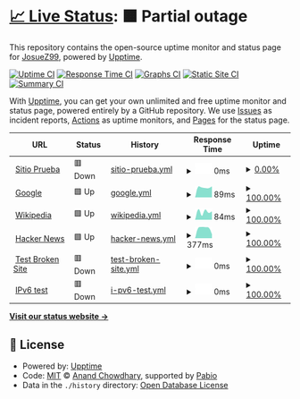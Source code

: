 # [📈 Live Status](https://demo.upptime.js.org): <!--live status--> **🟧 Partial outage**

This repository contains the open-source uptime monitor and status page for [JosueZ99](https://demo.upptime.js.org), powered by [Upptime](https://github.com/upptime/upptime).

[![Uptime CI](https://github.com/JosueZ99/Taller2GHA/workflows/Uptime%20CI/badge.svg)](https://github.com/JosueZ99/Taller2GHA/actions?query=workflow%3A%22Uptime+CI%22)
[![Response Time CI](https://github.com/JosueZ99/Taller2GHA/workflows/Response%20Time%20CI/badge.svg)](https://github.com/JosueZ99/Taller2GHA/actions?query=workflow%3A%22Response+Time+CI%22)
[![Graphs CI](https://github.com/JosueZ99/Taller2GHA/workflows/Graphs%20CI/badge.svg)](https://github.com/JosueZ99/Taller2GHA/actions?query=workflow%3A%22Graphs+CI%22)
[![Static Site CI](https://github.com/JosueZ99/Taller2GHA/workflows/Static%20Site%20CI/badge.svg)](https://github.com/JosueZ99/Taller2GHA/actions?query=workflow%3A%22Static+Site+CI%22)
[![Summary CI](https://github.com/JosueZ99/Taller2GHA/workflows/Summary%20CI/badge.svg)](https://github.com/JosueZ99/Taller2GHA/actions?query=workflow%3A%22Summary+CI%22)

With [Upptime](https://upptime.js.org), you can get your own unlimited and free uptime monitor and status page, powered entirely by a GitHub repository. We use [Issues](https://github.com/JosueZ99/Taller2GHA/issues) as incident reports, [Actions](https://github.com/JosueZ99/Taller2GHA/actions) as uptime monitors, and [Pages](https://demo.upptime.js.org) for the status page.

<!--start: status pages-->
<!-- This summary is generated by Upptime (https://github.com/upptime/upptime) -->
<!-- Do not edit this manually, your changes will be overwritten -->
<!-- prettier-ignore -->
| URL | Status | History | Response Time | Uptime |
| --- | ------ | ------- | ------------- | ------ |
| <img alt="" src="https://icons.duckduckgo.com/ip3/www.sitiofalso12345.com.ec.ico" height="13"> [Sitio Prueba](https://www.sitiofalso12345.com.ec) | 🟥 Down | [sitio-prueba.yml](https://github.com/JosueZ99/Taller2GHA/commits/HEAD/history/sitio-prueba.yml) | <details><summary><img alt="Response time graph" src="./graphs/sitio-prueba/response-time-week.png" height="20"> 0ms</summary><br><a href="https://demo.upptime.js.org/history/sitio-prueba"><img alt="Response time 0" src="https://img.shields.io/endpoint?url=https%3A%2F%2Fraw.githubusercontent.com%2FJosueZ99%2FTaller2GHA%2FHEAD%2Fapi%2Fsitio-prueba%2Fresponse-time.json"></a><br><a href="https://demo.upptime.js.org/history/sitio-prueba"><img alt="24-hour response time 0" src="https://img.shields.io/endpoint?url=https%3A%2F%2Fraw.githubusercontent.com%2FJosueZ99%2FTaller2GHA%2FHEAD%2Fapi%2Fsitio-prueba%2Fresponse-time-day.json"></a><br><a href="https://demo.upptime.js.org/history/sitio-prueba"><img alt="7-day response time 0" src="https://img.shields.io/endpoint?url=https%3A%2F%2Fraw.githubusercontent.com%2FJosueZ99%2FTaller2GHA%2FHEAD%2Fapi%2Fsitio-prueba%2Fresponse-time-week.json"></a><br><a href="https://demo.upptime.js.org/history/sitio-prueba"><img alt="30-day response time 0" src="https://img.shields.io/endpoint?url=https%3A%2F%2Fraw.githubusercontent.com%2FJosueZ99%2FTaller2GHA%2FHEAD%2Fapi%2Fsitio-prueba%2Fresponse-time-month.json"></a><br><a href="https://demo.upptime.js.org/history/sitio-prueba"><img alt="1-year response time 0" src="https://img.shields.io/endpoint?url=https%3A%2F%2Fraw.githubusercontent.com%2FJosueZ99%2FTaller2GHA%2FHEAD%2Fapi%2Fsitio-prueba%2Fresponse-time-year.json"></a></details> | <details><summary><a href="https://demo.upptime.js.org/history/sitio-prueba">0.00%</a></summary><a href="https://demo.upptime.js.org/history/sitio-prueba"><img alt="All-time uptime 0.00%" src="https://img.shields.io/endpoint?url=https%3A%2F%2Fraw.githubusercontent.com%2FJosueZ99%2FTaller2GHA%2FHEAD%2Fapi%2Fsitio-prueba%2Fuptime.json"></a><br><a href="https://demo.upptime.js.org/history/sitio-prueba"><img alt="24-hour uptime 0.00%" src="https://img.shields.io/endpoint?url=https%3A%2F%2Fraw.githubusercontent.com%2FJosueZ99%2FTaller2GHA%2FHEAD%2Fapi%2Fsitio-prueba%2Fuptime-day.json"></a><br><a href="https://demo.upptime.js.org/history/sitio-prueba"><img alt="7-day uptime 0.00%" src="https://img.shields.io/endpoint?url=https%3A%2F%2Fraw.githubusercontent.com%2FJosueZ99%2FTaller2GHA%2FHEAD%2Fapi%2Fsitio-prueba%2Fuptime-week.json"></a><br><a href="https://demo.upptime.js.org/history/sitio-prueba"><img alt="30-day uptime 0.00%" src="https://img.shields.io/endpoint?url=https%3A%2F%2Fraw.githubusercontent.com%2FJosueZ99%2FTaller2GHA%2FHEAD%2Fapi%2Fsitio-prueba%2Fuptime-month.json"></a><br><a href="https://demo.upptime.js.org/history/sitio-prueba"><img alt="1-year uptime 0.00%" src="https://img.shields.io/endpoint?url=https%3A%2F%2Fraw.githubusercontent.com%2FJosueZ99%2FTaller2GHA%2FHEAD%2Fapi%2Fsitio-prueba%2Fuptime-year.json"></a></details>
| <img alt="" src="https://icons.duckduckgo.com/ip3/www.google.com.ico" height="13"> [Google](https://www.google.com) | 🟩 Up | [google.yml](https://github.com/JosueZ99/Taller2GHA/commits/HEAD/history/google.yml) | <details><summary><img alt="Response time graph" src="./graphs/google/response-time-week.png" height="20"> 89ms</summary><br><a href="https://demo.upptime.js.org/history/google"><img alt="Response time 89" src="https://img.shields.io/endpoint?url=https%3A%2F%2Fraw.githubusercontent.com%2FJosueZ99%2FTaller2GHA%2FHEAD%2Fapi%2Fgoogle%2Fresponse-time.json"></a><br><a href="https://demo.upptime.js.org/history/google"><img alt="24-hour response time 97" src="https://img.shields.io/endpoint?url=https%3A%2F%2Fraw.githubusercontent.com%2FJosueZ99%2FTaller2GHA%2FHEAD%2Fapi%2Fgoogle%2Fresponse-time-day.json"></a><br><a href="https://demo.upptime.js.org/history/google"><img alt="7-day response time 89" src="https://img.shields.io/endpoint?url=https%3A%2F%2Fraw.githubusercontent.com%2FJosueZ99%2FTaller2GHA%2FHEAD%2Fapi%2Fgoogle%2Fresponse-time-week.json"></a><br><a href="https://demo.upptime.js.org/history/google"><img alt="30-day response time 89" src="https://img.shields.io/endpoint?url=https%3A%2F%2Fraw.githubusercontent.com%2FJosueZ99%2FTaller2GHA%2FHEAD%2Fapi%2Fgoogle%2Fresponse-time-month.json"></a><br><a href="https://demo.upptime.js.org/history/google"><img alt="1-year response time 89" src="https://img.shields.io/endpoint?url=https%3A%2F%2Fraw.githubusercontent.com%2FJosueZ99%2FTaller2GHA%2FHEAD%2Fapi%2Fgoogle%2Fresponse-time-year.json"></a></details> | <details><summary><a href="https://demo.upptime.js.org/history/google">100.00%</a></summary><a href="https://demo.upptime.js.org/history/google"><img alt="All-time uptime 100.00%" src="https://img.shields.io/endpoint?url=https%3A%2F%2Fraw.githubusercontent.com%2FJosueZ99%2FTaller2GHA%2FHEAD%2Fapi%2Fgoogle%2Fuptime.json"></a><br><a href="https://demo.upptime.js.org/history/google"><img alt="24-hour uptime 100.00%" src="https://img.shields.io/endpoint?url=https%3A%2F%2Fraw.githubusercontent.com%2FJosueZ99%2FTaller2GHA%2FHEAD%2Fapi%2Fgoogle%2Fuptime-day.json"></a><br><a href="https://demo.upptime.js.org/history/google"><img alt="7-day uptime 100.00%" src="https://img.shields.io/endpoint?url=https%3A%2F%2Fraw.githubusercontent.com%2FJosueZ99%2FTaller2GHA%2FHEAD%2Fapi%2Fgoogle%2Fuptime-week.json"></a><br><a href="https://demo.upptime.js.org/history/google"><img alt="30-day uptime 100.00%" src="https://img.shields.io/endpoint?url=https%3A%2F%2Fraw.githubusercontent.com%2FJosueZ99%2FTaller2GHA%2FHEAD%2Fapi%2Fgoogle%2Fuptime-month.json"></a><br><a href="https://demo.upptime.js.org/history/google"><img alt="1-year uptime 100.00%" src="https://img.shields.io/endpoint?url=https%3A%2F%2Fraw.githubusercontent.com%2FJosueZ99%2FTaller2GHA%2FHEAD%2Fapi%2Fgoogle%2Fuptime-year.json"></a></details>
| <img alt="" src="https://icons.duckduckgo.com/ip3/en.wikipedia.org.ico" height="13"> [Wikipedia](https://en.wikipedia.org) | 🟩 Up | [wikipedia.yml](https://github.com/JosueZ99/Taller2GHA/commits/HEAD/history/wikipedia.yml) | <details><summary><img alt="Response time graph" src="./graphs/wikipedia/response-time-week.png" height="20"> 84ms</summary><br><a href="https://demo.upptime.js.org/history/wikipedia"><img alt="Response time 84" src="https://img.shields.io/endpoint?url=https%3A%2F%2Fraw.githubusercontent.com%2FJosueZ99%2FTaller2GHA%2FHEAD%2Fapi%2Fwikipedia%2Fresponse-time.json"></a><br><a href="https://demo.upptime.js.org/history/wikipedia"><img alt="24-hour response time 88" src="https://img.shields.io/endpoint?url=https%3A%2F%2Fraw.githubusercontent.com%2FJosueZ99%2FTaller2GHA%2FHEAD%2Fapi%2Fwikipedia%2Fresponse-time-day.json"></a><br><a href="https://demo.upptime.js.org/history/wikipedia"><img alt="7-day response time 84" src="https://img.shields.io/endpoint?url=https%3A%2F%2Fraw.githubusercontent.com%2FJosueZ99%2FTaller2GHA%2FHEAD%2Fapi%2Fwikipedia%2Fresponse-time-week.json"></a><br><a href="https://demo.upptime.js.org/history/wikipedia"><img alt="30-day response time 84" src="https://img.shields.io/endpoint?url=https%3A%2F%2Fraw.githubusercontent.com%2FJosueZ99%2FTaller2GHA%2FHEAD%2Fapi%2Fwikipedia%2Fresponse-time-month.json"></a><br><a href="https://demo.upptime.js.org/history/wikipedia"><img alt="1-year response time 84" src="https://img.shields.io/endpoint?url=https%3A%2F%2Fraw.githubusercontent.com%2FJosueZ99%2FTaller2GHA%2FHEAD%2Fapi%2Fwikipedia%2Fresponse-time-year.json"></a></details> | <details><summary><a href="https://demo.upptime.js.org/history/wikipedia">100.00%</a></summary><a href="https://demo.upptime.js.org/history/wikipedia"><img alt="All-time uptime 100.00%" src="https://img.shields.io/endpoint?url=https%3A%2F%2Fraw.githubusercontent.com%2FJosueZ99%2FTaller2GHA%2FHEAD%2Fapi%2Fwikipedia%2Fuptime.json"></a><br><a href="https://demo.upptime.js.org/history/wikipedia"><img alt="24-hour uptime 100.00%" src="https://img.shields.io/endpoint?url=https%3A%2F%2Fraw.githubusercontent.com%2FJosueZ99%2FTaller2GHA%2FHEAD%2Fapi%2Fwikipedia%2Fuptime-day.json"></a><br><a href="https://demo.upptime.js.org/history/wikipedia"><img alt="7-day uptime 100.00%" src="https://img.shields.io/endpoint?url=https%3A%2F%2Fraw.githubusercontent.com%2FJosueZ99%2FTaller2GHA%2FHEAD%2Fapi%2Fwikipedia%2Fuptime-week.json"></a><br><a href="https://demo.upptime.js.org/history/wikipedia"><img alt="30-day uptime 100.00%" src="https://img.shields.io/endpoint?url=https%3A%2F%2Fraw.githubusercontent.com%2FJosueZ99%2FTaller2GHA%2FHEAD%2Fapi%2Fwikipedia%2Fuptime-month.json"></a><br><a href="https://demo.upptime.js.org/history/wikipedia"><img alt="1-year uptime 100.00%" src="https://img.shields.io/endpoint?url=https%3A%2F%2Fraw.githubusercontent.com%2FJosueZ99%2FTaller2GHA%2FHEAD%2Fapi%2Fwikipedia%2Fuptime-year.json"></a></details>
| <img alt="" src="https://icons.duckduckgo.com/ip3/news.ycombinator.com.ico" height="13"> [Hacker News](https://news.ycombinator.com) | 🟩 Up | [hacker-news.yml](https://github.com/JosueZ99/Taller2GHA/commits/HEAD/history/hacker-news.yml) | <details><summary><img alt="Response time graph" src="./graphs/hacker-news/response-time-week.png" height="20"> 377ms</summary><br><a href="https://demo.upptime.js.org/history/hacker-news"><img alt="Response time 377" src="https://img.shields.io/endpoint?url=https%3A%2F%2Fraw.githubusercontent.com%2FJosueZ99%2FTaller2GHA%2FHEAD%2Fapi%2Fhacker-news%2Fresponse-time.json"></a><br><a href="https://demo.upptime.js.org/history/hacker-news"><img alt="24-hour response time 154" src="https://img.shields.io/endpoint?url=https%3A%2F%2Fraw.githubusercontent.com%2FJosueZ99%2FTaller2GHA%2FHEAD%2Fapi%2Fhacker-news%2Fresponse-time-day.json"></a><br><a href="https://demo.upptime.js.org/history/hacker-news"><img alt="7-day response time 377" src="https://img.shields.io/endpoint?url=https%3A%2F%2Fraw.githubusercontent.com%2FJosueZ99%2FTaller2GHA%2FHEAD%2Fapi%2Fhacker-news%2Fresponse-time-week.json"></a><br><a href="https://demo.upptime.js.org/history/hacker-news"><img alt="30-day response time 377" src="https://img.shields.io/endpoint?url=https%3A%2F%2Fraw.githubusercontent.com%2FJosueZ99%2FTaller2GHA%2FHEAD%2Fapi%2Fhacker-news%2Fresponse-time-month.json"></a><br><a href="https://demo.upptime.js.org/history/hacker-news"><img alt="1-year response time 377" src="https://img.shields.io/endpoint?url=https%3A%2F%2Fraw.githubusercontent.com%2FJosueZ99%2FTaller2GHA%2FHEAD%2Fapi%2Fhacker-news%2Fresponse-time-year.json"></a></details> | <details><summary><a href="https://demo.upptime.js.org/history/hacker-news">100.00%</a></summary><a href="https://demo.upptime.js.org/history/hacker-news"><img alt="All-time uptime 100.00%" src="https://img.shields.io/endpoint?url=https%3A%2F%2Fraw.githubusercontent.com%2FJosueZ99%2FTaller2GHA%2FHEAD%2Fapi%2Fhacker-news%2Fuptime.json"></a><br><a href="https://demo.upptime.js.org/history/hacker-news"><img alt="24-hour uptime 100.00%" src="https://img.shields.io/endpoint?url=https%3A%2F%2Fraw.githubusercontent.com%2FJosueZ99%2FTaller2GHA%2FHEAD%2Fapi%2Fhacker-news%2Fuptime-day.json"></a><br><a href="https://demo.upptime.js.org/history/hacker-news"><img alt="7-day uptime 100.00%" src="https://img.shields.io/endpoint?url=https%3A%2F%2Fraw.githubusercontent.com%2FJosueZ99%2FTaller2GHA%2FHEAD%2Fapi%2Fhacker-news%2Fuptime-week.json"></a><br><a href="https://demo.upptime.js.org/history/hacker-news"><img alt="30-day uptime 100.00%" src="https://img.shields.io/endpoint?url=https%3A%2F%2Fraw.githubusercontent.com%2FJosueZ99%2FTaller2GHA%2FHEAD%2Fapi%2Fhacker-news%2Fuptime-month.json"></a><br><a href="https://demo.upptime.js.org/history/hacker-news"><img alt="1-year uptime 100.00%" src="https://img.shields.io/endpoint?url=https%3A%2F%2Fraw.githubusercontent.com%2FJosueZ99%2FTaller2GHA%2FHEAD%2Fapi%2Fhacker-news%2Fuptime-year.json"></a></details>
| <img alt="" src="https://icons.duckduckgo.com/ip3/thissitedoesnotexist.koj.co.ico" height="13"> [Test Broken Site](https://thissitedoesnotexist.koj.co) | 🟥 Down | [test-broken-site.yml](https://github.com/JosueZ99/Taller2GHA/commits/HEAD/history/test-broken-site.yml) | <details><summary><img alt="Response time graph" src="./graphs/test-broken-site/response-time-week.png" height="20"> 0ms</summary><br><a href="https://demo.upptime.js.org/history/test-broken-site"><img alt="Response time 0" src="https://img.shields.io/endpoint?url=https%3A%2F%2Fraw.githubusercontent.com%2FJosueZ99%2FTaller2GHA%2FHEAD%2Fapi%2Ftest-broken-site%2Fresponse-time.json"></a><br><a href="https://demo.upptime.js.org/history/test-broken-site"><img alt="24-hour response time 0" src="https://img.shields.io/endpoint?url=https%3A%2F%2Fraw.githubusercontent.com%2FJosueZ99%2FTaller2GHA%2FHEAD%2Fapi%2Ftest-broken-site%2Fresponse-time-day.json"></a><br><a href="https://demo.upptime.js.org/history/test-broken-site"><img alt="7-day response time 0" src="https://img.shields.io/endpoint?url=https%3A%2F%2Fraw.githubusercontent.com%2FJosueZ99%2FTaller2GHA%2FHEAD%2Fapi%2Ftest-broken-site%2Fresponse-time-week.json"></a><br><a href="https://demo.upptime.js.org/history/test-broken-site"><img alt="30-day response time 0" src="https://img.shields.io/endpoint?url=https%3A%2F%2Fraw.githubusercontent.com%2FJosueZ99%2FTaller2GHA%2FHEAD%2Fapi%2Ftest-broken-site%2Fresponse-time-month.json"></a><br><a href="https://demo.upptime.js.org/history/test-broken-site"><img alt="1-year response time 0" src="https://img.shields.io/endpoint?url=https%3A%2F%2Fraw.githubusercontent.com%2FJosueZ99%2FTaller2GHA%2FHEAD%2Fapi%2Ftest-broken-site%2Fresponse-time-year.json"></a></details> | <details><summary><a href="https://demo.upptime.js.org/history/test-broken-site">100.00%</a></summary><a href="https://demo.upptime.js.org/history/test-broken-site"><img alt="All-time uptime 100.00%" src="https://img.shields.io/endpoint?url=https%3A%2F%2Fraw.githubusercontent.com%2FJosueZ99%2FTaller2GHA%2FHEAD%2Fapi%2Ftest-broken-site%2Fuptime.json"></a><br><a href="https://demo.upptime.js.org/history/test-broken-site"><img alt="24-hour uptime 100.00%" src="https://img.shields.io/endpoint?url=https%3A%2F%2Fraw.githubusercontent.com%2FJosueZ99%2FTaller2GHA%2FHEAD%2Fapi%2Ftest-broken-site%2Fuptime-day.json"></a><br><a href="https://demo.upptime.js.org/history/test-broken-site"><img alt="7-day uptime 100.00%" src="https://img.shields.io/endpoint?url=https%3A%2F%2Fraw.githubusercontent.com%2FJosueZ99%2FTaller2GHA%2FHEAD%2Fapi%2Ftest-broken-site%2Fuptime-week.json"></a><br><a href="https://demo.upptime.js.org/history/test-broken-site"><img alt="30-day uptime 100.00%" src="https://img.shields.io/endpoint?url=https%3A%2F%2Fraw.githubusercontent.com%2FJosueZ99%2FTaller2GHA%2FHEAD%2Fapi%2Ftest-broken-site%2Fuptime-month.json"></a><br><a href="https://demo.upptime.js.org/history/test-broken-site"><img alt="1-year uptime 100.00%" src="https://img.shields.io/endpoint?url=https%3A%2F%2Fraw.githubusercontent.com%2FJosueZ99%2FTaller2GHA%2FHEAD%2Fapi%2Ftest-broken-site%2Fuptime-year.json"></a></details>
| <img alt="" src="https://icons.duckduckgo.com/ip3/null.ico" height="13"> [IPv6 test](forwardemail.net) | 🟥 Down | [i-pv6-test.yml](https://github.com/JosueZ99/Taller2GHA/commits/HEAD/history/i-pv6-test.yml) | <details><summary><img alt="Response time graph" src="./graphs/i-pv6-test/response-time-week.png" height="20"> 0ms</summary><br><a href="https://demo.upptime.js.org/history/i-pv6-test"><img alt="Response time 0" src="https://img.shields.io/endpoint?url=https%3A%2F%2Fraw.githubusercontent.com%2FJosueZ99%2FTaller2GHA%2FHEAD%2Fapi%2Fi-pv6-test%2Fresponse-time.json"></a><br><a href="https://demo.upptime.js.org/history/i-pv6-test"><img alt="24-hour response time 0" src="https://img.shields.io/endpoint?url=https%3A%2F%2Fraw.githubusercontent.com%2FJosueZ99%2FTaller2GHA%2FHEAD%2Fapi%2Fi-pv6-test%2Fresponse-time-day.json"></a><br><a href="https://demo.upptime.js.org/history/i-pv6-test"><img alt="7-day response time 0" src="https://img.shields.io/endpoint?url=https%3A%2F%2Fraw.githubusercontent.com%2FJosueZ99%2FTaller2GHA%2FHEAD%2Fapi%2Fi-pv6-test%2Fresponse-time-week.json"></a><br><a href="https://demo.upptime.js.org/history/i-pv6-test"><img alt="30-day response time 0" src="https://img.shields.io/endpoint?url=https%3A%2F%2Fraw.githubusercontent.com%2FJosueZ99%2FTaller2GHA%2FHEAD%2Fapi%2Fi-pv6-test%2Fresponse-time-month.json"></a><br><a href="https://demo.upptime.js.org/history/i-pv6-test"><img alt="1-year response time 0" src="https://img.shields.io/endpoint?url=https%3A%2F%2Fraw.githubusercontent.com%2FJosueZ99%2FTaller2GHA%2FHEAD%2Fapi%2Fi-pv6-test%2Fresponse-time-year.json"></a></details> | <details><summary><a href="https://demo.upptime.js.org/history/i-pv6-test">100.00%</a></summary><a href="https://demo.upptime.js.org/history/i-pv6-test"><img alt="All-time uptime 100.00%" src="https://img.shields.io/endpoint?url=https%3A%2F%2Fraw.githubusercontent.com%2FJosueZ99%2FTaller2GHA%2FHEAD%2Fapi%2Fi-pv6-test%2Fuptime.json"></a><br><a href="https://demo.upptime.js.org/history/i-pv6-test"><img alt="24-hour uptime 100.00%" src="https://img.shields.io/endpoint?url=https%3A%2F%2Fraw.githubusercontent.com%2FJosueZ99%2FTaller2GHA%2FHEAD%2Fapi%2Fi-pv6-test%2Fuptime-day.json"></a><br><a href="https://demo.upptime.js.org/history/i-pv6-test"><img alt="7-day uptime 100.00%" src="https://img.shields.io/endpoint?url=https%3A%2F%2Fraw.githubusercontent.com%2FJosueZ99%2FTaller2GHA%2FHEAD%2Fapi%2Fi-pv6-test%2Fuptime-week.json"></a><br><a href="https://demo.upptime.js.org/history/i-pv6-test"><img alt="30-day uptime 100.00%" src="https://img.shields.io/endpoint?url=https%3A%2F%2Fraw.githubusercontent.com%2FJosueZ99%2FTaller2GHA%2FHEAD%2Fapi%2Fi-pv6-test%2Fuptime-month.json"></a><br><a href="https://demo.upptime.js.org/history/i-pv6-test"><img alt="1-year uptime 100.00%" src="https://img.shields.io/endpoint?url=https%3A%2F%2Fraw.githubusercontent.com%2FJosueZ99%2FTaller2GHA%2FHEAD%2Fapi%2Fi-pv6-test%2Fuptime-year.json"></a></details>

<!--end: status pages-->

[**Visit our status website →**](https://demo.upptime.js.org)

## 📄 License

- Powered by: [Upptime](https://github.com/upptime/upptime)
- Code: [MIT](./LICENSE) © [Anand Chowdhary](https://anandchowdhary.com), supported by [Pabio](https://pabio.com)
- Data in the `./history` directory: [Open Database License](https://opendatacommons.org/licenses/odbl/1-0/)
